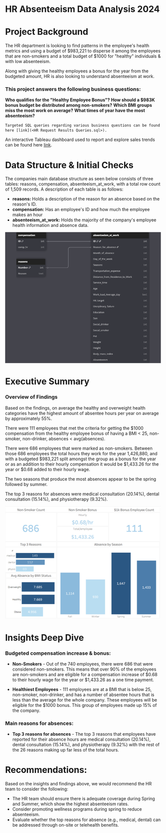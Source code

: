 # HR Absenteeism Data Analysis 2024

# Project Background
The HR department is looking to find patterns in the employee's health metrics and using a budget of $983,221 to disperse it among the employees that are non-smokers and a total budget of $1000 for "healthy" individuals & with low absenteeism.

Along with giving the healthy employees a bonus for the year from the budgeted amount, HR is also looking to understand absenteeism at work.


### This project answers the following business questions:
**Who qualifies for the "Healthy Employee Bonus"?**
**How should a $983K bonus budget be distributed among non-smokers?**
**Which BMI groups miss the most work on average?**
**What times of year have the most absenteeism?**

	Targeted SQL queries regarding various business questions can be found here [link](<HR Request Results Queries.sql>).

An interactive Tableau dashboard used to report and explore sales trends can be found here [link](https://public.tableau.com/shared/4DKQ9S6RS?:display_count=n&:origin=viz_share_link).



# Data Structure & Initial Checks

The companies main database structure as seen below consists of three tables: reasons, compensation, absenteeism_at_work, with a total row count of 1,509 records. A description of each table is as follows:

- **reasons:** Holds a description of the reason for an absence based on the reason's ID.
- **compensation:** Has an employee's ID and how much the employee makes an hour
- **absenteeism_at_work:** Holds the majority of the company's employee health information and absence data.

![Entity Relationship Diagram](HR_Health_Insurance_Analysis_EDR.png)



# Executive Summary

### Overview of Findings

Based on the findings, on average the healthy and overweight health categories have the highest amount of absentee hours per year on average by approximately 55%. 

There were 111 employees that met the criteria for getting the $1000 compensation from the healthy employee bonus of having a BMI < 25, non-smoker, non-drinker, absences < avg(absences).

There were 686 employees that were marked as non-smokers. Between those 686 employees the total hours they work for the year 1,426,880, and with a budgeted $983,221 split amongst the group as a bonus for the year or as an addition to their hourly compensation it would be $1,433.26 for the year or $0.68 added to their hourly wage.

The two seasons that produce the most absences appear to be the spring followed by summer.

The top 3 reasons for absences were medical consultation (20.14%), dental consultation (15.14%), and physiotherapy (9.32%).

![Tableau dashboard screenshot](<HR Dashboard Screenshot.png>)



# Insights Deep Dive
### Budgeted compensation increase & bonus:

* **Non-Smokers** - Out of the 740 employees, there were 686 that were considered non-smokers. This means that over 90% of the employees are non-smokers and are eligible for a compensation increase of $0.68 to their hourly wage for the year or $1,433.26 as a one time payment.
  
* **Healthiest Employees** - 111 employees are at a BMI that is below 25, non-smoker, non-drinker, and has a number of absentee hours that is less than the average for the whole company. These employees will be eligible for the $1000 bonus. This group of employees made up 15% of the company.

### Main reasons for absences:

* **Top 3 reasons for absences** - The top 3 reasons that employees have reported for their absence hours are medical consultation (20.14%), dental consultation (15.14%), and physiotherapy (9.32%) with the rest of the 26 reasons making up far less of the total hours.


# Recommendations:

Based on the insights and findings above, we would recommend the HR team to consider the following: 

* The HR team should ensure there is adequate coverage during Spring and Summer, which show the highest absenteeism rates.
* Consider promoting wellness programs during spring to reduce absenteeism.
* Evaluate whether the top reasons for absence (e.g., medical, dental) can be addressed through on-site or telehealth benefits.
